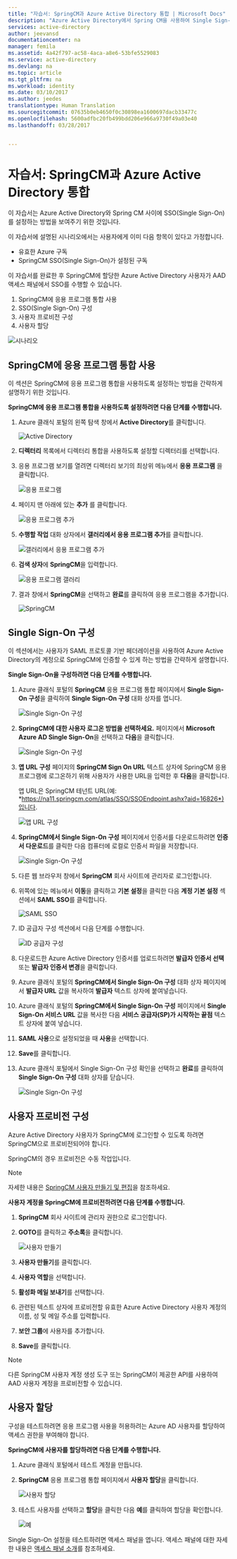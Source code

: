 ```yaml
---
title: "자습서: SpringCM과 Azure Active Directory 통합 | Microsoft Docs"
description: "Azure Active Directory에서 Spring CM을 사용하여 Single Sign-On, 자동화된 프로비전 등을 사용하도록 설정하는 방법을 알아봅니다."
services: active-directory
author: jeevansd
documentationcenter: na
manager: femila
ms.assetid: 4a42f797-ac58-4aca-a8e6-53bfe5529083
ms.service: active-directory
ms.devlang: na
ms.topic: article
ms.tgt_pltfrm: na
ms.workload: identity
ms.date: 03/10/2017
ms.author: jeedes
translationtype: Human Translation
ms.sourcegitcommit: 07635b0eb4650f0c30898ea1600697dacb33477c
ms.openlocfilehash: 5600adfbc20fb499bdd206e966a9730f49a03e40
ms.lasthandoff: 03/28/2017


---
```

# <a name="tutorial-azure-active-directory-integration-with-springcm"></a>자습서: SpringCM과 Azure Active Directory 통합
이 자습서는 Azure Active Directory와 Spring CM 사이에 SSO(Single Sign-On)를 설정하는 방법을 보여주기 위한 것입니다.

이 자습서에 설명된 시나리오에서는 사용자에게 이미 다음 항목이 있다고 가정합니다.

* 유효한 Azure 구독
* SpringCM SSO(Single Sign-On)가 설정된 구독

이 자습서를 완료한 후 SpringCM에 할당한 Azure Active Directory 사용자가 AAD 액세스 패널에서 SSO를 수행할 수 있습니다.

1. SpringCM에 응용 프로그램 통합 사용
2. SSO(Single Sign-On) 구성
3. 사용자 프로비전 구성
4. 사용자 할당

![시나리오](./media/active-directory-saas-spring-cm-tutorial/IC797044.png "시나리오")

## <a name="enabling-the-application-integration-for-springcm"></a>SpringCM에 응용 프로그램 통합 사용
이 섹션은 SpringCM에 응용 프로그램 통합을 사용하도록 설정하는 방법을 간략하게 설명하기 위한 것입니다.

**SpringCM에 응용 프로그램 통합을 사용하도록 설정하려면 다음 단계를 수행합니다.**

1. Azure 클래식 포털의 왼쪽 탐색 창에서 **Active Directory**를 클릭합니다.
   
    ![Active Directory](./media/active-directory-saas-spring-cm-tutorial/IC700993.png "Active Directory")

2. **디렉터리** 목록에서 디렉터리 통합을 사용하도록 설정할 디렉터리를 선택합니다.

3. 응용 프로그램 보기를 열려면 디렉터리 보기의 최상위 메뉴에서 **응용 프로그램** 을 클릭합니다.
   
    ![응용 프로그램](./media/active-directory-saas-spring-cm-tutorial/IC700994.png "응용 프로그램")

4. 페이지 맨 아래에 있는 **추가** 를 클릭합니다.
   
    ![응용 프로그램 추가](./media/active-directory-saas-spring-cm-tutorial/IC749321.png "응용 프로그램 추가")

5. **수행할 작업** 대화 상자에서 **갤러리에서 응용 프로그램 추가**를 클릭합니다.
   
    ![갤러리에서 응용 프로그램 추가](./media/active-directory-saas-spring-cm-tutorial/IC749322.png "갤러리에서 응용 프로그램 추가")

6. **검색 상자**에 **SpringCM**을 입력합니다.
   
    ![응용 프로그램 갤러리](./media/active-directory-saas-spring-cm-tutorial/IC797045.png "응용 프로그램 갤러리")

7. 결과 창에서 **SpringCM**을 선택하고 **완료**를 클릭하여 응용 프로그램을 추가합니다.
   
    ![SpringCM](./media/active-directory-saas-spring-cm-tutorial/IC797046.png "SpringCM")

## <a name="configure-single-sign-on"></a>Single Sign-On 구성
이 섹션에서는 사용자가 SAML 프로토콜 기반 페더레이션을 사용하여 Azure Active Directory의 계정으로 SpringCM에 인증할 수 있게 하는 방법을 간략하게 설명합니다.

**Single Sign-On을 구성하려면 다음 단계를 수행합니다.**

1. Azure 클래식 포털의 **SpringCM** 응용 프로그램 통합 페이지에서 **Single Sign-On 구성**을 클릭하여 **Single Sign-On 구성** 대화 상자를 엽니다.
   
    ![Single Sign-On 구성](./media/active-directory-saas-spring-cm-tutorial/IC797047.png "Single Sign-On 구성")

2. **SpringCM에 대한 사용자 로그온 방법을 선택하세요.** 페이지에서 **Microsoft Azure AD Single Sign-On**을 선택하고 **다음**을 클릭합니다.
   
    ![Single Sign-On 구성](./media/active-directory-saas-spring-cm-tutorial/IC797048.png "Single Sign-On 구성")

3. **앱 URL 구성** 페이지의 **SpringCM Sign On URL** 텍스트 상자에 SpringCM 응용 프로그램에 로그온하기 위해 사용자가 사용한 URL을 입력한 후 **다음**을 클릭합니다. 
   
    앱 URL은 SpringCM 테넌트 URL(예: *https://na11.springcm.com/atlas/SSO/SSOEndpoint.ashx?aid=16826*)입니다.
   
    ![앱 URL 구성](./media/active-directory-saas-spring-cm-tutorial/IC797049.png "앱 URL 구성")

4. **SpringCM에서 Single Sign-On 구성** 페이지에서 인증서를 다운로드하려면 **인증서 다운로드**를 클릭한 다음 컴퓨터에 로컬로 인증서 파일을 저장합니다.
   
    ![Single Sign-On 구성](./media/active-directory-saas-spring-cm-tutorial/IC797050.png "Single Sign-On 구성")

5. 다른 웹 브라우저 창에서 **SpringCM** 회사 사이트에 관리자로 로그인합니다.

6. 위쪽에 있는 메뉴에서 **이동**을 클릭하고 **기본 설정**을 클릭한 다음 **계정 기본 설정** 섹션에서 **SAML SSO**를 클릭합니다.
   
    ![SAML SSO](./media/active-directory-saas-spring-cm-tutorial/IC797051.png "SAML SSO")

7. ID 공급자 구성 섹션에서 다음 단계를 수행합니다.
   
    ![ID 공급자 구성](./media/active-directory-saas-spring-cm-tutorial/IC797052.png "ID 공급자 구성")   
  1. 다운로드한 Azure Active Directory 인증서를 업로드하려면 **발급자 인증서 선택** 또는 **발급자 인증서 변경**을 클릭합니다.
  2. Azure 클래식 포털의 **SpringCM에서 Single Sign-On 구성** 대화 상자 페이지에서 **발급자 URL** 값을 복사하여 **발급자** 텍스트 상자에 붙여넣습니다.
  3. Azure 클래식 포털의 **SpringCM에서 Single Sign-On 구성** 페이지에서 **Single Sign-On 서비스 URL** 값을 복사한 다음 **서비스 공급자(SP)가 시작하는 끝점** 텍스트 상자에 붙여 넣습니다.
  4. **SAML 사용**으로 설정되었을 때 **사용**을 선택합니다.
  5. **Save**를 클릭합니다.

8. Azure 클래식 포털에서 Single Sign-On 구성 확인을 선택하고 **완료**를 클릭하여 **Single Sign-On 구성** 대화 상자를 닫습니다.
   
   ![Single Sign-On 구성](./media/active-directory-saas-spring-cm-tutorial/IC797053.png "Single Sign-On 구성")

## <a name="configure-user-provisioning"></a>사용자 프로비전 구성
Azure Active Directory 사용자가 SpringCM에 로그인할 수 있도록 하려면 SpringCM으로 프로비전되어야 합니다.  

SpringCM의 경우 프로비전은 수동 작업입니다.

>[!NOTE]
>자세한 내용은 [SpringCM 사용자 만들기 및 편집](http://knowledge.springcm.com/create-and-edit-a-springcm-user)을 참조하세요. 
> 

**사용자 계정을 SpringCM에 프로비전하려면 다음 단계를 수행합니다.**

1. **SpringCM** 회사 사이트에 관리자 권한으로 로그인합니다.

2. **GOTO**를 클릭하고 **주소록**을 클릭합니다.
   
    ![사용자 만들기](./media/active-directory-saas-spring-cm-tutorial/IC797054.png "사용자 만들기")

3. **사용자 만들기**를 클릭합니다.

4. **사용자 역할**을 선택합니다.

5. **활성화 메일 보내기**를 선택합니다.

6. 관련된 텍스트 상자에 프로비전할 유효한 Azure Active Directory 사용자 계정의 이름, 성 및 메일 주소를 입력합니다.

7. **보안 그룹**에 사용자를 추가합니다.

8. **Save**를 클릭합니다.

  >[!NOTE]
  >다른 SpringCM 사용자 계정 생성 도구 또는 SpringCM이 제공한 API를 사용하여 AAD 사용자 계정을 프로비전할 수 있습니다.  
  > 

## <a name="assign-users"></a>사용자 할당
구성을 테스트하려면 응용 프로그램 사용을 허용하려는 Azure AD 사용자를 할당하여 액세스 권한을 부여해야 합니다.

**SpringCM에 사용자를 할당하려면 다음 단계를 수행합니다.**

1. Azure 클래식 포털에서 테스트 계정을 만듭니다.

2. **SpringCM** 응용 프로그램 통합 페이지에서 **사용자 할당**을 클릭합니다.
   
    ![사용자 할당](./media/active-directory-saas-spring-cm-tutorial/IC797055.png "사용자 할당")

3. 테스트 사용자를 선택하고 **할당**을 클릭한 다음 **예**를 클릭하여 할당을 확인합니다.
   
    ![예](./media/active-directory-saas-spring-cm-tutorial/IC767830.png "예")

Single Sign-On 설정을 테스트하려면 액세스 패널을 엽니다. 액세스 패널에 대한 자세한 내용은 [액세스 패널 소개](active-directory-saas-access-panel-introduction.md)를 참조하세요.


